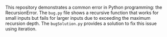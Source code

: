 This repository demonstrates a common error in Python programming: the RecursionError.  The `bug.py` file shows a recursive function that works for small inputs but fails for larger inputs due to exceeding the maximum recursion depth. The `bugSolution.py` provides a solution to fix this issue using iteration.